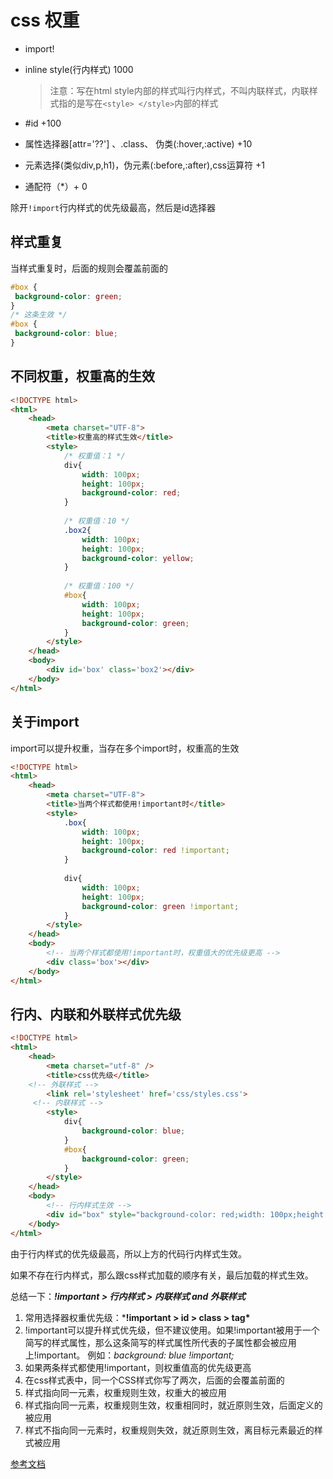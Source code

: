 # css 权重

- import!
- inline style(行内样式) 1000
  > 注意：写在html style内部的样式叫行内样式，不叫内联样式，内联样式指的是写在`<style> </style>`内部的样式

- #id +100
- 属性选择器[attr='??'] 、.class、 伪类(:hover,:active) +10
- 元素选择(类似div,p,h1)，伪元素(:before,:after),css运算符 +1
- 通配符（*）+ 0

除开`!import`行内样式的优先级最高，然后是id选择器

## 样式重复

当样式重复时，后面的规则会覆盖前面的

```css
#box {
 background-color: green;
}
/* 这条生效 */
#box {
 background-color: blue;
}
```

## 不同权重，权重高的生效

```html
<!DOCTYPE html>
<html>
	<head>
		<meta charset="UTF-8">
		<title>权重高的样式生效</title>
		<style>
			/* 权重值：1 */
			div{
				width: 100px;
				height: 100px;
				background-color: red;
			}
 
			/* 权重值：10 */
			.box2{
				width: 100px;
				height: 100px;
				background-color: yellow;
			}
 
			/* 权重值：100 */
			#box{
				width: 100px;
				height: 100px;
				background-color: green;
			}
		</style>
	</head>
	<body>
		<div id='box' class='box2'></div>
	</body>
</html>
```

## 关于import

import可以提升权重，当存在多个import时，权重高的生效

```html
<!DOCTYPE html>
<html>
	<head>
		<meta charset="UTF-8">
		<title>当两个样式都使用!important时</title>
		<style>
			.box{
				width: 100px;
				height: 100px;
				background-color: red !important;
			}
 
			div{
				width: 100px;
				height: 100px;
				background-color: green !important;
			}
		</style>
	</head>
	<body>
		<!-- 当两个样式都使用!important时，权重值大的优先级更高 -->
		<div class='box'></div>
	</body>
</html>
```

## 行内、内联和外联样式优先级

```html
<!DOCTYPE html>
<html>
	<head>
		<meta charset="utf-8" />
		<title>css优先级</title>
    <!-- 外联样式 -->
		<link rel='stylesheet' href='css/styles.css'>
     <!-- 内联样式 -->
		<style>
	        div{
	        	background-color: blue;
	        }
	        #box{
	            background-color: green;
	        }
		</style>
	</head>
	<body>
		<!-- 行内样式生效 -->
		<div id="box" style="background-color: red;width: 100px;height: 100px;"></div>
	</body>
</html>
```

由于行内样式的优先级最高，所以上方的代码行内样式生效。

如果不存在行内样式，那么跟css样式加载的顺序有关，最后加载的样式生效。

总结一下：***!important > 行内样式 > 内联样式 and 外联样式***

1. 常用选择器权重优先级：***!important > id > class > tag\***
2. !important可以提升样式优先级，但不建议使用。如果!important被用于一个简写的样式属性，那么这条简写的样式属性所代表的子属性都会被应用上!important。 例如：*background: blue !important;*
3. 如果两条样式都使用!important，则权重值高的优先级更高
4. 在css样式表中，同一个CSS样式你写了两次，后面的会覆盖前面的
5. 样式指向同一元素，权重规则生效，权重大的被应用
6. 样式指向同一元素，权重规则生效，权重相同时，就近原则生效，后面定义的被应用
7. 样式不指向同一元素时，权重规则失效，就近原则生效，离目标元素最近的样式被应用

[参考文档](https://zhuanlan.zhihu.com/p/41604775)


